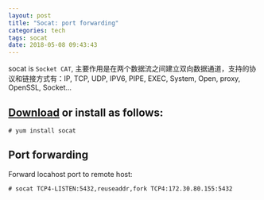 ```yaml
---
layout: post
title: "Socat: port forwarding"
categories: tech
tags: socat
date: 2018-05-08 09:43:43
---
```


socat is `Socket CAT`, 主要作用是在两个数据流之间建立双向数据通道，支持的协议和链接方式有：IP, TCP, UDP, IPV6, PIPE, EXEC, System, Open, proxy, OpenSSL, Socket...  

## [Download](http://www.dest-unreach.org/socat/download/) or install as follows:

```
# yum install socat

```

## Port forwarding

Forward locahost port to remote host:

```
# socat TCP4-LISTEN:5432,reuseaddr,fork TCP4:172.30.80.155:5432
```